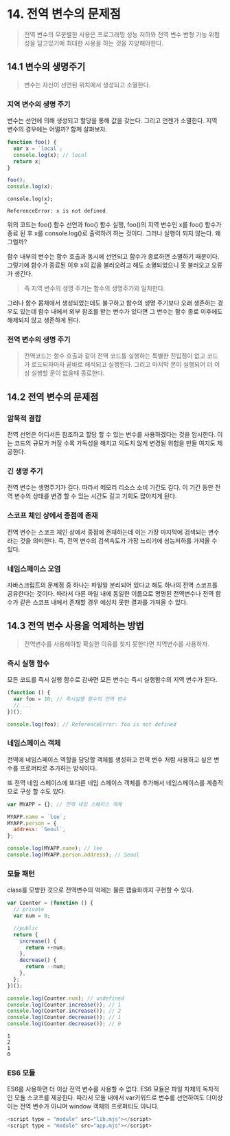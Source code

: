# 14. 전역 변수의 문제점

> 전역 변수의 무분별한 사용은 프로그래밍 성능 저하와 전역 변수 변형 가능 위험성을 담고있기에 최대한 사용을 하는 것을 지양해야한다.

## 14.1 변수의 생명주기

> 변수는 자신이 선언된 위치에서 생성되고 소멸한다.

### 지역 변수의 생명 주기

변수는 선언에 의해 생성되고 할당을 통해 값을 갖는다. 그리고 언젠가 소멸한다. 지역 변수의 경우에는 어떨까? 함께 살펴보자.

```js
function foo() {
  var x = `local`;
  console.log(x); // local
  return x;
}

foo();
console.log(x);
```

    console.log(x);
                ^
    ReferenceError: x is not defined

위의 코드는 foo() 함수 선언과 foo() 함수 실행, foo()의 지역 변수인 x를 foo() 함수가 종료 된 후 x를 console.log()로 출력하려 하는 것이다. 그러나 실행이 되지 않는다. 왜 그럴까?

함수 내부의 변수는 함수 호출과 동시에 선언되고 함수가 종료하면 소멸하기 때문이다.
그렇기에 함수가 종료된 이후 x의 값을 불러오려고 해도 소멸되었으니 못 불러오고 오류가 생긴다.

> 즉 지역 변수의 생명 주기는 함수의 생명주기와 일치한다.

그러나 함수 몸체에서 생성되었는데도 불구하고 함수의 생명 주기보다 오래 생존하는 경우도 있는데 함수 내에서 외부 참조를 받는 변수가 있다면 그 변수는 함수 종료 이후에도 해제되지 않고 생존하게 된다.

### 전역 변수의 생명 주기

> 전역코드는 함수 호출과 같이 전역 코드를 실행하는 특별한 진입점이 없고 코드가 로드되자마자 곹바로 해석되고 실행된다. 그리고 마지막 몬이 실행되어 더 이상 실행할 문이 없을때 종료한다.

## 14.2 전역 변수의 문제점

### 암묵적 결합

전역 선언은 어디서든 참조하고 할당 할 수 있는 변수를 사용하겠다는 것을 암시한다. 이는 코드의 규모가 커질 수록 가독성을 해치고 의도치 않게 변경될 위험을 만들 여지도 제공한다.

### 긴 생명 주기

전역 변수는 생명주기가 길다. 따라서 메모리 리소스 소비 기간도 길다. 이 기간 동안 전역 변수의 상태를 변경 할 수 있는 시간도 길고 기회도 많아지게 된다.

### 스코프 체인 상에서 종점에 존재

전역 변수는 스코프 체인 상에서 종점에 존재하는데 이는 가장 마지막에 검색되는 변수라는 것을 의미한다. 즉, 전역 변수의 검색속도가 가장 느리기에 성능저하를 가져올 수 있다.

### 네임스페이스 오염

자바스크립트의 문제점 중 하나는 파일일 분리되어 있다고 해도 하나의 전역 스코프를 공유한다는 것이다. 따라서 다른 파일 내에 동일한 이름으로 명명된 전역변수나 전역 함수가 같은 스코프 내에서 존재할 경우 예상치 못한 결과를 가져올 수 있다.

## 14.3 전역 변수 사용을 억제하는 방법

> 전역변수를 사용해야할 확실한 이유를 찾지 못한다면 지역변수를 사용하자.

### 즉시 실행 함수

모든 코드를 즉시 실행 함수로 감싸면 모든 변수는 즉시 실행함수의 지역 변수가 된다.

```js
(function () {
  var foo = 10; // 즉시실행 함수의 전역 변수
  // ...
})();

console.log(foo); // ReferenceError: foo is not defined
```

### 네임스페이스 객체

전역에 네임스페이스 역할을 담당할 객체를 생성하고 전역 변수 처럼 사용하고 싶은 변수를 프로퍼티로 추가하는 방식이다.

또 전역 네임 스페이스에 또다른 네임 스페이스 객체를 추가해서 네임스페이스를 계층적으로 구성 할 수도 있다.

```js
var MYAPP = {}; // 전역 네임 스페이스 객체

MYAPP.name = `lee`;
MYAPP.person = {
  address: `Seoul`,
};

console.log(MYAPP.name); // lee
console.log(MYAPP.person.address); // Seoul
```

### 모듈 패턴

class를 모방한 것으로 전역변수의 억제는 물론 캡슐화까지 구현할 수 있다.

```js
var Counter = (function () {
  // private
  var num = 0;

  //public
  return {
    increase() {
      return ++num;
    },
    decrease() {
      return --num;
    },
  };
})();

console.log(Counter.num); // undefined
console.log(Counter.increase()); // 1
console.log(Counter.increase()); // 2
console.log(Counter.decrease()); // 1
console.log(Counter.decrease()); // 0
```

```
1
2
1
0
```

### ES6 모듈

ES6를 사용하면 더 이상 전역 변수를 사용할 수 없다. ES6 모듈은 파일 자체의 독자적인 모듈 스코프를 제공한다. 따라서 모듈 내에서 var키워드로 변수를 선언하여도 더이상 이는 전역 변수가 아니며 window 객체의 프로퍼티도 아니다.

```js
<script type = "module" src="lib.mjs"></script>
<script type = "module" src="app.mjs"></script>
```
